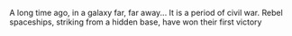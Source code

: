 A long time ago, in a galaxy far, far away...
It is a period of civil war. Rebel
spaceships, striking from a hidden
base, have won their first victory